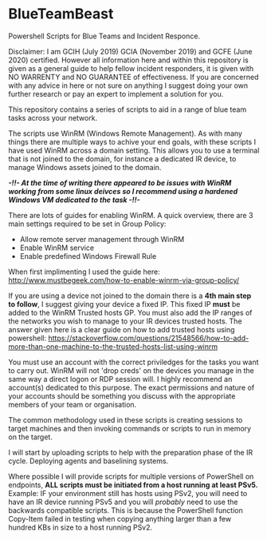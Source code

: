 # BlueTeamBeast
Powershell Scripts for Blue Teams and Incident Responce.

Disclaimer: I am GCIH (July 2019) GCIA (November 2019) and GCFE (June 2020) certified. However all information here and within this repository is given as a general guide to help fellow incident responders, it is given with NO WARRENTY and NO GUARANTEE of effectiveness. If you are concerned with any advice in here or not sure on anything I suggest doing your own further research or pay an expert to implement a solution for you.

This repository contains a series of scripts to aid in a range of blue team tasks across your network.

The scripts use WinRM (Windows Remote Management). As with many things there are multiple ways to achive your end goals, with these scripts I have used WinRM across a domain setting. This allows you to use a terminal that is not joined to the domain, for instance a dedicated IR device, to manage Windows assets joined to the domain. 

__*-!!- At the time of writing there appeared to be issues with WinRM working from some linux deivces so I recommend using a hardened Windows VM dedicated to the task -!!-*__

There are lots of guides for enabling WinRM.
A quick overview, there are 3 main settings required to be set in Group Policy:
- Allow remote server management through WinRM
- Enable WinRM service
- Enable predefined Windows Firewall Rule

When first implimenting I used the guide here: 
<a href="http://www.mustbegeek.com/how-to-enable-winrm-via-group-policy/" target="_blank">http://www.mustbegeek.com/how-to-enable-winrm-via-group-policy/</a>

If you are using a device not joined to the domain there is a **4th main step to follow**, I suggest giving your device a fixed IP.
This fixed IP **must** be added to the WinRM Trusted hosts GP. You must also add the IP ranges of the networks you wish to manage to your IR devices trusted hosts. 
The answer given here is a clear guide on how to add trusted hosts using powershell:
<a href="https://stackoverflow.com/questions/21548566/how-to-add-more-than-one-machine-to-the-trusted-hosts-list-using-winrm" target="_blank">https://stackoverflow.com/questions/21548566/how-to-add-more-than-one-machine-to-the-trusted-hosts-list-using-winrm</a>

You must use an account with the correct priviledges for the tasks you want to carry out. WinRM will not 'drop creds' on the devices you manage in the same way a direct logon or RDP session will. I highly recommend an account(s) dedicated to this purpose. The exact permissions and nature of your accounts should be something you discuss with the appropriate members of your team or organisation.


The common methodology used in these scripts is creating sessions to target machines and then invoking commands or scripts to run in memory on the target. 

I will start by uploading scripts to help with the preparation phase of the IR cycle. Deploying agents and baselining systems.

Where possible I will provide scripts for multiple versions of PowerShell on endpoints, **ALL scripts must be initiated from a host running at least PSv5.** Example: IF your environment still has hosts using PSv2, you will need to have an IR device running PSv5 and you will *probably* need to use the backwards compatible scripts. This is because the PowerShell function Copy-Item failed in testing when copying anything larger than a few hundred KBs in size to a host running PSv2.
